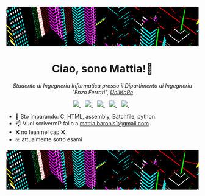 ![xd](g3.gif)
 
<h1 align='center'>Ciao, sono Mattia!👋</h1> 
<p align='center'>
 <i>Studente di Ingegneria Informatica presso il Dipartimento di Ingegneria "Enzo Ferrari", <a href="https://www.unimore.it/en">UniMoRe</a> </i><br>
</p>
<p align='center'>
  <a href="https://www.instagram.com/bar0xx/">
    <img src="https://img.shields.io/badge/Instagram-E4405F?style=for-the-badge&logo=instagram&logoColor=white" />        
  </a>&nbsp;&nbsp;
  <a href="https://it-it.facebook.com/mattia.baroni.1238">
    <img src="https://img.shields.io/badge/Facebook-1877F2?style=for-the-badge&logo=facebook&logoColor=white" />
  </a>&nbsp;&nbsp;
  <a href="https://open.spotify.com/user/185263?si=525205e587fe4734">
     <img src="https://img.shields.io/badge/Spotify-1ED760?&style=for-the-badge&logo=spotify&logoColor=white" />
   </a>&nbsp;&nbsp;
  <a href="https://steamcommunity.com/id/bar0x/">
      <img src="https://img.shields.io/badge/Steam-000000?style=for-the-badge&logo=steam&logoColor=white" />
    </a>&nbsp;&nbsp;
 <a href="mattia.baronis1@gmail.com">
      <img src="https://img.shields.io/badge/Gmail-D14836?style=for-the-badge&logo=gmail&logoColor=white" />
    </a>&nbsp;&nbsp;
</p>


  
 - 🌱 Sto imparando: C, HTML, assembly, Batchfile, python.<br>
- 📫 Vuoi scrivermi? fallo a mattia.baronis1@gmail.com<br>
- ❌ no lean nel cap ❌<br>
- ☣️ attualmente sotto esami<br>
</p>



 ![xd](g3.gif)

<!---
--->
